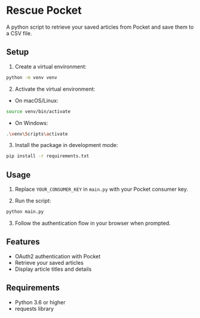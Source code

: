 # Rescue Pocket

A python script to retrieve your saved articles from Pocket and save them to a CSV file.
## Setup

1. Create a virtual environment:
```bash
python -m venv venv
```

2. Activate the virtual environment:
- On macOS/Linux:
```bash
source venv/bin/activate
```
- On Windows:
```bash
.\venv\Scripts\activate
```

3. Install the package in development mode:
```bash
pip install -r requirements.txt
```

## Usage

1. Replace `YOUR_CONSUMER_KEY` in `main.py` with your Pocket consumer key.

2. Run the script:
```bash
python main.py
```

3. Follow the authentication flow in your browser when prompted.

## Features

- OAuth2 authentication with Pocket
- Retrieve your saved articles
- Display article titles and details

## Requirements

- Python 3.6 or higher
- requests library
